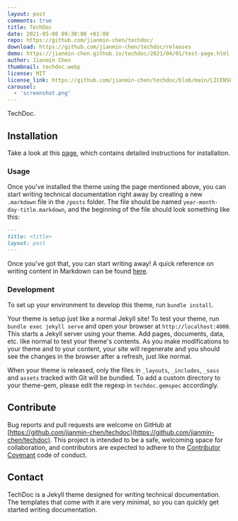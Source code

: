 ```yaml
---
layout: post
comments: true
title: TechDoc
date: 2021-05-08 09:30:00 +01:00
repo: https://github.com/jianmin-chen/techdoc/
download: https://github.com/jianmin-chen/techdoc/releases
demo: https://jianmin-chen.github.io/techdoc/2021/04/01/test-page.html
author: Jianmin Chen
thumbnail: techdoc.webp
license: MIT
license_link: https://github.com/jianmin-chen/techdoc/blob/main/LICENSE
carousel:
  - 'screenshot.png'
---
```


TechDoc.

## Installation

Take a look at this [page](http://jianmin-chen.github.io/techdoc/2021/04/01/using-this-theme.html), which contains detailed instructions for installation.

### Usage

Once you've installed the theme using the page mentioned above, you can start writing technical documentation right away by creating a new `.markdown` file in the `/posts` folder. The file should be named `year-month-day-title.markdown`, and the beginning of the file should look something like this:

```markdown
---
title: <title>
layout: post
---
```

Once you've got that, you can start writing away! A quick reference on writing content in Markdown can be found [here](https://kramdown.gettalong.org/quickref.html).

### Development

To set up your environment to develop this theme, run `bundle install`.

Your theme is setup just like a normal Jekyll site! To test your theme, run `bundle exec jekyll serve` and open your browser at `http://localhost:4000`. This starts a Jekyll server using your theme. Add pages, documents, data, etc. like normal to test your theme's contents. As you make modifications to your theme and to your content, your site will regenerate and you should see the changes in the browser after a refresh, just like normal.

When your theme is released, only the files in `_layouts`, `_includes`, `_sass` and `assets` tracked with Git will be bundled.
To add a custom directory to your theme-gem, please edit the regexp in `techdoc.gemspec` accordingly.

## Contribute

Bug reports and pull requests are welcome on GitHub at [https://github.com/jianmin-chen/techdoc](https://github.com/jianmin-chen/techdoc). This project is intended to be a safe, welcoming space for collaboration, and contributors are expected to adhere to the [Contributor Covenant](http://contributor-covenant.org) code of conduct.

## Contact

TechDoc is a Jekyll theme designed for writing technical documentation. The templates that come with it are very minimal, so you can quickly get started writing documentation.
